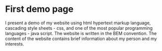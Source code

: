 # First demo page

I present a demo of my website using html hypertext markup language, cascading style sheets - css, and one of the most popular programming languages - java script. The website is written in the BEM convention. The content of the website contains brief information about my person and my interests.
